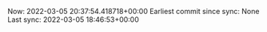 Now: 2022-03-05 20:37:54.418718+00:00 Earliest commit since sync: None Last sync: 2022-03-05 18:46:53+00:00
